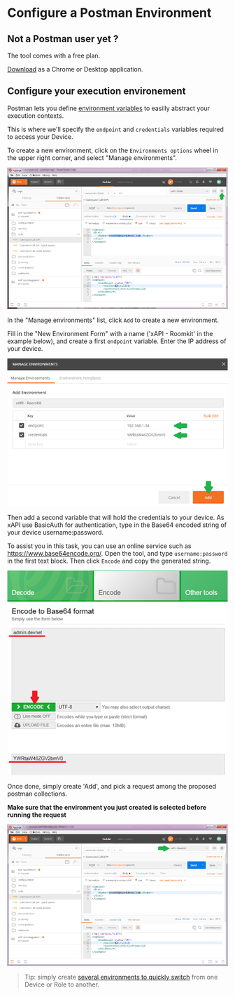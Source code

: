 # Configure a Postman Environment

## Not a Postman user yet ?

The tool comes with a free plan.

[Download](https://www.getpostman.com/) as a Chrome or Desktop application.


## Configure your execution environement

Postman lets you define [environment variables](https://www.getpostman.com/docs/environments) to easilly abstract your execution contexts.

This is where we'll specify the `endpoint` and `credentials` variables required to access your Device.


To create a new environment, click on the `Environments options` wheel in the upper right corner, and select "Manage environments".

![new environment](img/environment-open.png)


In the "Manage environments" list, click `Add` to create a new environment.



Fill in the "New Environment Form" with a name ('xAPI - Roomkit' in the example below), and create a first `endpoint` variable.
Enter the IP address of your device.

![configure environment](img/environment-create.png)


Then add a second variable that will hold the credentials to your device.
As xAPI use BasicAuth for authentication, type in the Base64 encoded string of your device username:password.

To assist you in this task, you can use an online service such as https://www.base64encode.org/.
Open the tool, and type `username:password` in the first text block.
Then click `Encode` and copy the generated string.

![configure environment](img/environment-encode.png)


Once done, simply create 'Add', and pick a request among the proposed postman collections.

**Make sure that the environment you just created is selected before running the request**

![configure environment](img/environment-selected.png)


> Tip: simply create [several environments to quickly switch](https://www.getpostman.com/docs/test_multi_environments) from one Device or Role to another.
